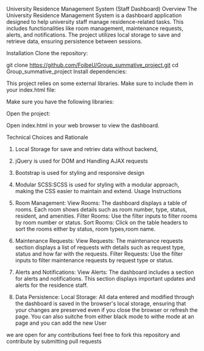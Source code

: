 University Residence Management System (Staff Dashboard)
Overview
The University Residence Management System is a dashboard application designed to help university staff manage residence-related tasks. This includes functionalities like room management, maintenance requests, alerts, and notifications. The project utilizes local storage to save and retrieve data, ensuring persistence between sessions.


Installation
Clone the repository:

git clone https://github.com/FoibeU/Group_summative_project.git
cd Group_summative_project
Install dependencies:

This project relies on some external libraries. Make sure to include them in your index.html file:

Make sure you have the following libraries:
<!-- jQuery -->
<script src="https://code.jquery.com/jquery-3.6.0.min.js"></script>
<!-- Bootstrap CSS -->
<link href="https://stackpath.bootstrapcdn.com/bootstrap/4.5.2/css/bootstrap.min.css" rel="stylesheet">
<!-- Bootstrap JS -->
<script src="https://stackpath.bootstrapcdn.com/bootstrap/4.5.2/js/bootstrap.bundle.min.js"></script>
<!-- Chart.js -->
<script src="https://cdn.jsdelivr.net/npm/chart.js"></script>
Open the project:

Open index.html in your web browser to view the dashboard.

Technical Choices and Rationale
1. Local Storage for save and retriev data without backend,

2. jQuery is used for DOM and Handling AJAX requests

3. Bootstrap is used for styling and responsive design

4. Modular SCSS:SCSS is used for styling with a modular approach, making the CSS easier to maintain and extend.
Usage Instructions
1. Room Management:
View Rooms: The dashboard displays a table of rooms. Each room shows details such as room number, type, status, resident, and amenities.
Filter Rooms: Use the filter inputs to filter rooms by room number or status.
Sort Rooms: Click on the table headers to sort the rooms either by status, room types,room name.
2. Maintenance Requests:
View Requests: The maintenance requests section displays a list of requests with details such as request type, status and how far with the requests.
Filter Requests: Use the filter inputs to filter maintenance requests by request type or status.
3. Alerts and Notifications:
View Alerts: The dashboard includes a section for alerts and notifications. This section displays important updates and alerts for the residence staff.
4. Data Persistence:
Local Storage: All data entered and modified through the dashboard is saved in the browser's local storage, ensuring that your changes are preserved even if you close the browser or refresh the page.
You can also suitche from either black mode to withe mode at an page and you can add the new User 

we are open for any contributions feel free to fork this repository and contribute by submitting pull requests

